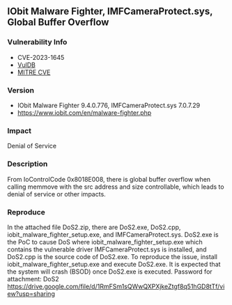 ## IObit Malware Fighter, IMFCameraProtect.sys, Global Buffer Overflow

### Vulnerability Info
* CVE-2023-1645
* [VulDB](https://vuldb.com/?id.224025)
* [MITRE CVE](https://cve.mitre.org/cgi-bin/cvename.cgi?name=CVE-2023-1645)

### Version
* IObit Malware Fighter 9.4.0.776, IMFCameraProtect.sys 7.0.7.29
* https://www.iobit.com/en/malware-fighter.php

### Impact
Denial of Service

### Description
From IoControlCode 0x8018E008, there is global buffer overflow when calling memmove with the src address and size controllable, which leads to denial of service or other impacts.

### Reproduce
In the attached file DoS2.zip, there are DoS2.exe, DoS2.cpp, iobit_malware_fighter_setup.exe, and IMFCameraProtect.sys. DoS2.exe is the PoC to cause DoS where iobit_malware_fighter_setup.exe which contains the vulnerable driver IMFCameraProtect.sys is installed, and DoS2.cpp is the source code of DoS2.exe. To reproduce the issue, install iobit_malware_fighter_setup.exe and execute DoS2.exe. It is expected that the system will crash (BSOD) once DoS2.exe is executed. Password for attachment: DoS2
https://drive.google.com/file/d/1RmFSm1sQWwQXPXjkeZtgf8q51hGD8tTf/view?usp=sharing